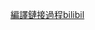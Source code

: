 
[編譯鏈接過程bilibil](https://www.bilibili.com/video/BV1TN4y1375q/?spm_id_from=333.999.0.0&vd_source=11ecd7cc3c175bd15f3113cd705e77f2)



